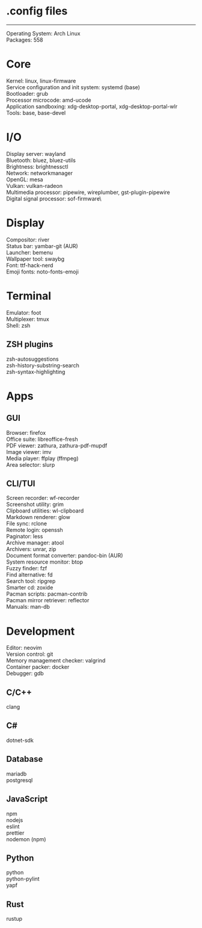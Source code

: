 # .config files

---

Operating System: Arch Linux\
Packages: 558

# Core

Kernel: linux, linux-firmware\
Service configuration and init system: systemd (base)\
Bootloader: grub\
Processor microcode: amd-ucode\
Application sandboxing: xdg-desktop-portal, xdg-desktop-portal-wlr\
Tools: base, base-devel

# I/O

Display server: wayland\
Bluetooth: bluez, bluez-utils\
Brightness: brightnessctl\
Network: networkmanager\
OpenGL: mesa\
Vulkan: vulkan-radeon\
Multimedia processor: pipewire, wireplumber, gst-plugin-pipewire\
Digital signal processor: sof-firmware\

# Display

Compositor: river\
Status bar: yambar-git (AUR)\
Launcher: bemenu\
Wallpaper tool: swaybg\
Font: ttf-hack-nerd\
Emoji fonts: noto-fonts-emoji

# Terminal

Emulator: foot\
Multiplexer: tmux\
Shell: zsh

## ZSH plugins

zsh-autosuggestions\
zsh-history-substring-search\
zsh-syntax-highlighting

# Apps

## GUI

Browser: firefox\
Office suite: libreoffice-fresh\
PDF viewer: zathura, zathura-pdf-mupdf\
Image viewer: imv\
Media player: ffplay (ffmpeg)\
Area selector: slurp

## CLI/TUI

Screen recorder: wf-recorder\
Screenshot utility: grim\
Clipboard utilities: wl-clipboard\
Markdown renderer: glow\
File sync: rclone\
Remote login: openssh\
Paginator: less\
Archive manager: atool\
Archivers: unrar, zip\
Document format converter: pandoc-bin (AUR)\
System resource monitor: btop\
Fuzzy finder: fzf\
Find alternative: fd\
Search tool: ripgrep\
Smarter cd: zoxide\
Pacman scripts: pacman-contrib\
Pacman mirror retriever: reflector\
Manuals: man-db

# Development

Editor: neovim\
Version control: git\
Memory management checker: valgrind\
Container packer: docker\
Debugger: gdb

## C/C++

clang

## C#

dotnet-sdk

## Database

mariadb\
postgresql

## JavaScript

npm\
nodejs\
eslint\
prettier\
nodemon (npm)

## Python

python\
python-pylint\
yapf

## Rust

rustup
